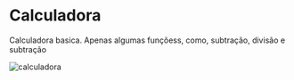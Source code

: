 # Calculadora

Calculadora basica.
Apenas algumas funçõess, como, subtração, divisão e subtração
<br>

![calculadora](https://github.com/MoizesFerreir/Calculadora/assets/91918988/c7db329e-246b-43a1-a015-a18c36e917f0)



